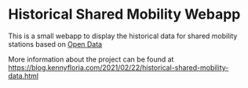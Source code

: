 # Historical Shared Mobility Webapp
This is a small webapp to display the historical data for shared mobility stations based on [Open Data](https://opendata.swiss/en/dataset/standorte-und-verfugbarkeit-von-shared-mobility-angeboten)

More information about the project can be found at https://blog.kennyfloria.com/2021/02/22/historical-shared-mobility-data.html